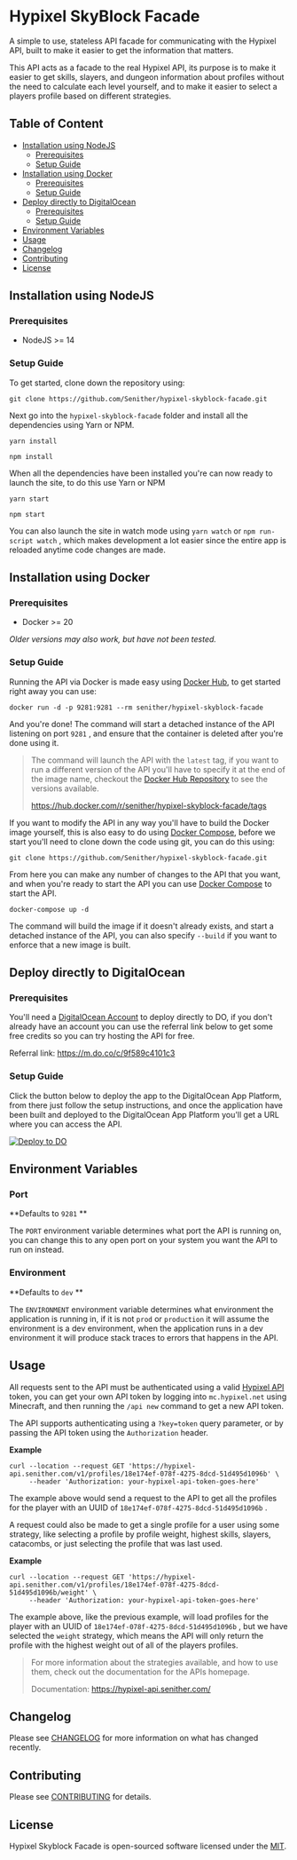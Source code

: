 # Hypixel SkyBlock Facade

A simple to use, stateless API facade for communicating with the Hypixel API, built to make it easier to get the information that matters.

This API acts as a facade to the real Hypixel API, its purpose is to make it easier to get skills, slayers, and dungeon information about profiles without the need to calculate each level yourself, and to make it easier to select a players profile based on different strategies.

## Table of Content

* [Installation using NodeJS](#installation-using-nodejs)
  + [Prerequisites](#prerequisites)
  + [Setup Guide](#setup-guide)
* [Installation using Docker](#installation-using-docker)
  + [Prerequisites](#prerequisites-1)
  + [Setup Guide](#setup-guide-1)
* [Deploy directly to DigitalOcean](#deploy-directly-to-digitalocean)
  + [Prerequisites](#prerequisites-2)
  + [Setup Guide](#setup-guide-2)
* [Environment Variables](#environment-variables)
* [Usage](#usage)
* [Changelog](#changelog)
* [Contributing](#contributing)
* [License](#License)

## Installation using NodeJS

### Prerequisites

* NodeJS >= 14

### Setup Guide

To get started, clone down the repository using:

    git clone https://github.com/Senither/hypixel-skyblock-facade.git

Next go into the `hypixel-skyblock-facade` folder and install all the dependencies using Yarn or NPM.

    yarn install

    npm install

When all the dependencies have been installed you're can now ready to launch the site, to do this use Yarn or NPM

    yarn start

    npm start

You can also launch the site in watch mode using `yarn watch` or `npm run-script watch` , which makes development a lot easier since the entire app is reloaded anytime code changes are made.

## Installation using Docker

### Prerequisites

* Docker >= 20

_Older versions may also work, but have not been tested._

### Setup Guide

Running the API via Docker is made easy using [Docker Hub](https://hub.docker.com/r/senither/hypixel-skyblock-facade), to get started right away you can use:

    docker run -d -p 9281:9281 --rm senither/hypixel-skyblock-facade

And you're done! The command will start a detached instance of the API listening on port `9281` , and ensure that the container is deleted after you're done using it.

> The command will launch the API with the `latest` tag, if you want to run a different version of the API you'll have to specify it at the end of the image name, checkout the [Docker Hub Repository](https://hub.docker.com/r/senither/hypixel-skyblock-facade) to see the versions available.
>
> https://hub.docker.com/r/senither/hypixel-skyblock-facade/tags

If you want to modify the API in any way you'll have to build the Docker image yourself, this is also easy to do using [Docker Compose](https://docs.docker.com/compose/), before we start you'll need to clone down the code using git, you can do this using:

    git clone https://github.com/Senither/hypixel-skyblock-facade.git

From here you can make any number of changes to the API that you want, and when you're ready to start the API you can use [Docker Compose](https://docs.docker.com/compose/) to start the API.

    docker-compose up -d

The command will build the image if it doesn't already exists, and start a detached instance of the API, you can also specify `--build` if you want to enforce that a new image is built.

## Deploy directly to DigitalOcean

### Prerequisites

You'll need a [DigitalOcean Account](https://m.do.co/c/9f589c4101c3) to deploy directly to DO, if you don't already have an account you can use the referral link below to get some free credits so you can try hosting the API for free.

Referral link: https://m.do.co/c/9f589c4101c3

### Setup Guide

Click the button below to deploy the app to the DigitalOcean App Platform, from there just follow the setup instructions, and once the application have been built and deployed to the DigitalOcean App Platform you'll get a URL where you can access the API.

[![Deploy to DO](https://www.deploytodo.com/do-btn-blue.svg)](https://cloud.digitalocean.com/apps/new?repo=https://github.com/Senither/hypixel-skyblock-facade/tree/master)

## Environment Variables

### Port

**Defaults to `9281` **

The `PORT` environment variable determines what port the API is running on, you can change this to any open port on your system you want the API to run on instead.

### Environment

**Defaults to `dev` **

The `ENVIRONMENT` environment variable determines what environment the application is running in, if it is not `prod` or `production` it will assume the environment is a dev environment, when the application runs in a dev environment it will produce stack traces to errors that happens in the API.

## Usage

All requests sent to the API must be authenticated using a valid [Hypixel API](https://api.hypixel.net/) token, you can get your own API token by logging into `mc.hypixel.net` using Minecraft, and then running the `/api new` command to get a new API token.

The API supports authenticating using a `?key=token` query parameter, or by passing the API token using the `Authorization` header.

**Example**

    curl --location --request GET 'https://hypixel-api.senither.com/v1/profiles/18e174ef-078f-4275-8dcd-51d495d1096b' \
         --header 'Authorization: your-hypixel-api-token-goes-here'

The example above would send a request to the API to get all the profiles for the player with an UUID of `18e174ef-078f-4275-8dcd-51d495d1096b` .

A request could also be made to get a single profile for a user using some strategy, like selecting a profile by profile weight, highest skills, slayers, catacombs, or just selecting the profile that was last used.

**Example**

    curl --location --request GET 'https://hypixel-api.senither.com/v1/profiles/18e174ef-078f-4275-8dcd-51d495d1096b/weight' \
         --header 'Authorization: your-hypixel-api-token-goes-here'

The example above, like the previous example, will load profiles for the player with an UUID of `18e174ef-078f-4275-8dcd-51d495d1096b` , but we have selected the `weight` strategy, which means the API will only return the profile with the highest weight out of all of the players profiles.

> For more information about the strategies available, and how to use them, check out the documentation for the APIs homepage.
>
> Documentation: https://hypixel-api.senither.com/

## Changelog

Please see [CHANGELOG](CHANGELOG.md) for more information on what has changed recently.

## Contributing

Please see [CONTRIBUTING](CONTRIBUTING.md) for details.

## License

Hypixel Skyblock Facade is open-sourced software licensed under the [MIT](https://opensource.org/licenses/MIT).

